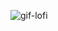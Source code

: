 
![gif-lofi](https://user-images.githubusercontent.com/72809297/115433198-a8657d80-a1dd-11eb-879c-1282f094d503.gif)
